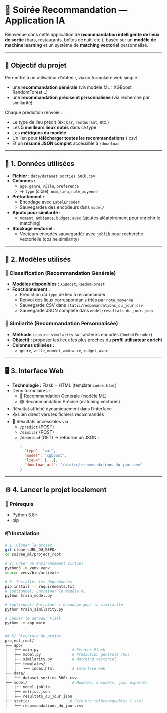# 🎉 Soirée Recommandation — Application IA

Bienvenue dans cette application de **recommandation intelligente de lieux de sortie** (bars, restaurants, boîtes de nuit, etc.), basée sur un **modèle de machine learning** et un système de **matching vectoriel** personnalisé.

---

## 📌 Objectif du projet

Permettre à un utilisateur d’obtenir, via un formulaire web simple :
- une **recommandation générale** (via modèle ML : XGBoost, RandomForest…)
- une **recommandation précise et personnalisée** (via recherche par similarité)

Chaque prédiction renvoie :
- Le type de lieu prédit (ex: `bar`, `restaurant`, etc.)
- Les **5 meilleurs lieux notés** dans ce type
- Les **métriques du modèle**
- Un lien pour **télécharger toutes les recommandations** (.csv)
- Et un **résumé JSON complet** accessible à `/download`

---

## 🧾 1. Données utilisées

- **Fichier :** `data/dataset_sorties_500k.csv`
- **Colonnes :**
  - `age`, `genre`, `ville`, `preference`
  - → `type` (cible), `nom_lieu`, `note_moyenne`
- **Prétraitement :**
  - Encodage avec `LabelEncoder`
  - Sauvegardes des encodeurs dans `model/`
- **Ajouts pour similarité :**
  - `moment`, `ambiance`, `budget`, `avec` (ajoutés aléatoirement pour enrichir le matching)
- **Stockage vectoriel :**
  - Vecteurs encodés sauvegardés avec `joblib` pour recherche vectorielle (cosine similarity)

---

## 🤖 2. Modèles utilisés

### 🔹 Classification (Recommandation Générale)

- **Modèles disponibles :** `XGBoost`, `RandomForest`
- **Fonctionnement :**
  - Prédiction du `type` de lieu à recommander
  - Renvoi des lieux correspondants triés par `note_moyenne`
  - Sauvegarde CSV dans `static/recommandations_du_jour.csv`
  - Sauvegarde JSON complète dans `model/resultats_du_jour.json`

### 🔹 Similarité (Recommandation Personnalisée)

- **Méthode :** `cosine_similarity` sur vecteurs encodés (`OneHotEncoder`)
- **Objectif :** proposer les lieux les plus proches du **profil utilisateur enrichi**
- **Colonnes utilisées :**
  - `genre`, `ville`, `moment`, `ambiance`, `budget`, `avec`

---

## 🖥️ 3. Interface Web

- **Technologie :** Flask + HTML (template `index.html`)
- Deux formulaires :
  - 🔵 Recommandation Générale (modèle ML)
  - 🟣 Recommandation Précise (matching vectoriel)
- Résultat affiché dynamiquement dans l’interface
- 📥 Lien direct vers les fichiers recommandés
- 🔄 Résultats accessibles via :
  - `/predict` (POST)
  - `/similar` (POST)
  - `/download` (GET) → retourne un JSON :  
    ```json
    {
      "type": "bar",
      "model": "xgboost",
      "lieux": [...],
      "download_url": "/static/recommandations_du_jour.csv"
    }
    ```

---

## ⚙️ 4. Lancer le projet localement

### 🔧 Prérequis

- Python 3.8+
- pip

### 📦 Installation

```bash
# 1. Cloner le projet
git clone <URL_DU_REPO>
cd soirée_ml/project_root

# 2. Créer un environnement virtuel
python3 -m venv venv
source venv/bin/activate

# 3. Installer les dépendances
pip install -r requirements.txt
# (optionnel) Entraîner le modèle ML
python train_model.py

# (optionnel) Entraîner l’encodage pour la similarité
python train_similarity.py

# Lancer le serveur Flask
python -m app.main


## 5/ Structure du projet:
project_root/
├── app/
│   ├── main.py               # Serveur Flask
│   ├── model.py              # Prédiction générale (ML)
│   ├── similarity.py         # Matching vectoriel
│   ├── templates/
│   │   └── index.html        # Interface web
├── data/
│   └── dataset_sorties_500k.csv
├── model/                    # Modèles, encoders, json exportés
│   ├── model.joblib
│   ├── metrics.json
│   ├── resultats_du_jour.json
├── static/                  # Fichiers téléchargeables (.csv)
│   └── recommandations_du_jour.csv
